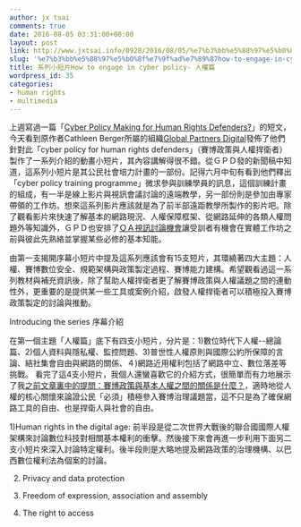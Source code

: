 ```yaml
---
author: jx tsai
comments: true
date: 2016-08-05 03:31:00+00:00
layout: post
link: http://www.jxtsai.info/0928/2016/08/05/%e7%b3%bb%e5%88%97%e5%b0%8f%e7%9f%ad%e7%89%87how-to-engage-in-cyber-policy-%e4%ba%ba%e6%ac%8a%e7%af%87/
slug: '%e7%b3%bb%e5%88%97%e5%b0%8f%e7%9f%ad%e7%89%87how-to-engage-in-cyber-policy-%e4%ba%ba%e6%ac%8a%e7%af%87'
title: 系列小短片How to engage in cyber policy- 人權篇
wordpress_id: 35
categories:
- human rights
- multimedia
---
```


上週寫過一篇「[Cyber Policy Making for Human Rights Defenders?](http://self.jxtsai.info/2016/07/cyber-policymaking-for-human-rights.html)」的短文，今天看到原作者Cathleen Berger所屬的組織[Global Partners Digital](http://www.gp-digital.org/)發佈了他們針對此「cyber policy for human rights defenders」（賽博政策與人權捍衛者）製作了一系列介紹的動畫小短片，其內容講解得很不錯。從ＧＰＤ發的新聞稿中知道，這系列小短片是其公民社會培力計畫的一部份。記得六月中旬有看到他們釋出「cyber policy training programme」微求參與訓練學員的訊息，這個訓練計畫的組成，有一半是線上影片與視訊會議討論的遠端教學，另一部份則是參加由專家帶領的工作坊。想來這系列影片應該就是為了前半部遠距教學所製作的影片吧。除了觀看影片來快速了解基本的網路現況、人權保障框架、從網路延伸的各類人權問題外等知識外，ＧＰＤ也安排了[ＱＡ視訊討論機會](http://www.gp-digital.org/watch-our-new-online-series-on-cyber-policy-for-human-rights-defenders/)讓受訓者有機會在實體工作坊之前與彼此先熟絡並掌握某些必修的基本知能。  
  
由第一支揭開序幕小短片中提及這系列應該會有15支短片，其環繞著四大主題：人權、賽博數位安全、規範架構與政策製定過程、賽博能力建構。希望觀看過這一系列教材與補充資訊後，除了幫助人權捍衛者更了解賽博政策與人權議題之間的連動性外，更重要的是提供某一些工具或案例介紹，啟發人權捍衛者可以積極投入賽博政策製定的討論與推動。  
  
Introducing the series 序幕介紹  
  
  
在第一個主題「人權篇」底下有四支小短片，分片是：1)數位時代下人權--總論篇、2)個人資料與隱私權、監控問題、3)普世性人權原則與國際公約所保障的言論、結社集會自由與網路的關係、４)網路近用權利包括了網路中立、數位落差等挑戰。 看完了這4支小短片，我個人還蠻喜歡它的介紹方式，很簡單而有力地展示了我[之前文章裏中的提問：賽博政策與基本人權之間的關係是什麼？](http://self.jxtsai.info/2016/07/cyber-policymaking-for-human-rights.html)，適時地從人權的核心關懷來論證公民「必須」積極參入賽博治理議題當，這不只是為了確保網路工具的自由、也是捍衛人與社會的自由。  
  
1)Human rights in the digital age: 前半段是從二次世界大戰後的聯合國國際人權架構來討論數位科技對相關基本權利的衝擊。然後接下來會再進一步利用下面另二支小短片來深入討論特定權利。後半段則是大略地提及網路政策的治理機構、以巴西數位權利法為個案的討論。  
  
  
2) Privacy and data protection  
  
  
3) Freedom of expression, association and assembly  
  
  
4) The right to access  
  

